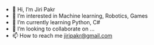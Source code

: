 - 👋 Hi, I’m Jiri Pakr
- 👀 I’m interested in Machine learning, Robotics, Games
- 🌱 I’m currently learning Python, C#
- 💞️ I’m looking to collaborate on ...
- 📫 How to reach me jiripakr@gmail.com
